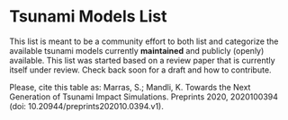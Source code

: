 # Tsunami Models List

This list is meant to be a community effort to both list and categorize the
available tsunami models currently **maintained** and publicly (openly)
available.  This list was started based on a review paper that is currently
itself under review.  Check back soon for a draft and how to contribute.

Please, cite this table as:
Marras, S.; Mandli, K. Towards the Next Generation of Tsunami Impact Simulations. Preprints 2020, 2020100394 (doi: 10.20944/preprints202010.0394.v1).

